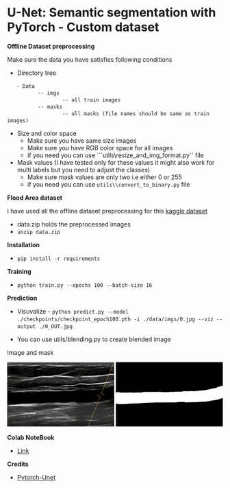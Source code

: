 # U-Net: Semantic segmentation with PyTorch - Custom dataset

**Offline Dataset preprocessing**

Make sure the data you have satisfies following conditions

- Directory tree
```
   - Data
          -- imgs
                  -- all train images
          -- masks 
                  -- all masks (file names should be same as train images)
```
- Size and color space
    - Make sure you have same size images
    - Make sure you have RGB color space for all images
    - if you need you can use ```utils\\resize_and_img_format.py`` file
- Mask values (I have tested only for these values it might also work for multi labels but you need to adjust the classes)
    - Make sure mask values are only two i.e either 0 or 255
    - if you need you can use ```utils\\convert_to_binary.py``` file

**Flood Area dataset**

I have used all the offline dataset preprocessing for this [kaggle dataset](https://www.kaggle.com/datasets/faizalkarim/flood-area-segmentation) 

- data.zip holds the preprocessed images
- ```unzip data.zip```

**Installation**

- ```pip install -r requirements```

**Training**

- ```python train.py --epochs 100 --batch-size 16```

**Prediction**


- Visuvalize - ```python predict.py --model ./checkpoints/checkpoint_epoch100.pth -i ./data/imgs/0.jpg --viz --output ./0_OUT.jpg```

- You can use utils/blending.py to create blended image

Image and mask

<img src="./asset/0.jpg"  width="250" height="150">
<img src="./asset/0_OUT.jpg"  width="250" height="150">


**Colab NoteBook**

- [Link](https://colab.research.google.com/drive/1JrUE7ZAB2ZA70wuwD3dlKwjJTpAoGAIy?usp=sharing)

**Credits**

- [Pytorch-Unet](https://github.com/milesial/Pytorch-UNet)